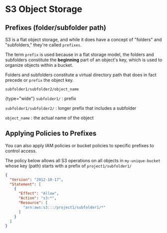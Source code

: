 # S3 Object Storage

## Prefixes (folder/subfolder path)
S3 is a flat object storage, and while it does have a concept of "folders" and "subfolders,"
they're called `prefixes`.

The term `prefix` is used because in a flat storage model, the folders and subfolders constitute 
the **beginning** part of an object's key, which is used to organize objects within a bucket.

Folders and subfolders constitute a virtual directory path that does in fact precede or `prefix` the object key.

```shell
subfolder1/subfolder2/object_name
```
{type="wide"}
`subfolder1/`
: prefix

`subfolder1/subfolder2/`
: longer prefix that includes a subfolder

`object_name`
: the actual name of the object

## Applying Policies to Prefixes
You can also apply IAM policies or bucket policies to specific prefixes to control access.

The policy below allows all S3 operations on all objects in `my-unique-bucket`
whose key (path) starts with a prefix of `project1/subfolder1/`
```json
{
  "Version": "2012-10-17",
  "Statement": [
    {
      "Effect": "Allow",
      "Action": "s3:*",
      "Resource": [
        "arn:aws:s3:::/project1/subfolder1/*"
      ]
    }
  ]
}
```